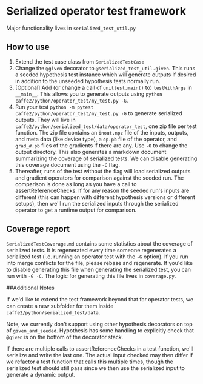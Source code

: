 # Serialized operator test framework

Major functionality lives in `serialized_test_util.py`

## How to use

1. Extend the test case class from `SerializedTestCase`
2. Change the `@given` decorator to `@serialized_test_util.given`. This runs a seeded hypothesis test instance which will generate outputs if desired in addition to the unseeded hypothesis tests normally run.
3. [Optional] Add (or change a call of `unittest.main()` to) `testWithArgs` in `__main__`. This allows you to generate outputs using `python caffe2/python/operator_test/my_test.py -G`.
4. Run your test `python -m pytest caffe2/python/operator_test/my_test.py -G` to generate serialized outputs. They will live in `caffe2/python/serialized_test/data/operator_test`, one zip file per test function. The zip file contains an `inout.npz` file of the inputs, outputs, and meta data (like device type), a `op.pb` file of the operator, and `grad_#.pb` files of the gradients if there are any. Use `-O` to change the output directory. This also generates a markdown document summarizing the coverage of serialized tests. We can disable generating this coverage document using the `-C` flag.
5. Thereafter, runs of the test without the flag will load serialized outputs and gradient operators for comparison against the seeded run. The comparison is done as long as you have a call to assertReferenceChecks. If for any reason the seeded run's inputs are different (this can happen with different hypothesis versions or different setups), then we'll run the serialized inputs through the serialized operator to get a runtime output for comparison.

## Coverage report

`SerializedTestCoverage.md` contains some statistics about the coverage of serialized tests. It is regenerated every time someone regenerates a serialized test (i.e. running an operator test with the `-G` option). If you run into merge conflicts for the file, please rebase and regenerate. If you'd like to disable generating this file when generating the serialized test, you can run with `-G -C`. The logic for generating this file lives in `coverage.py`.

##Additional Notes

If we'd like to extend the test framework beyond that for operator tests, we can create a new subfolder for them inside `caffe2/python/serialized_test/data`.

Note, we currently don't support using other hypothesis decorators on top of `given_and_seeded`. Hypothesis has some handling to explicitly check that `@given` is on the bottom of the decorator stack.

If there are multiple calls to assertReferenceChecks in a test function, we'll serialize and write the last one. The actual input checked may then differ if we refactor a test function that calls this multiple times, though the serialized test should still pass since we then use the serialized input to generate a dynamic output.
